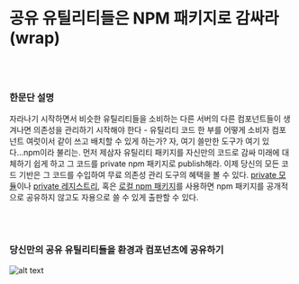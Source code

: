 # 공유 유틸리티들은 NPM 패키지로 감싸라 (wrap)

<br/><br/>

### 한문단 설명

자라나기 시작하면서 비슷한 유틸리티들을 소비하는 다른 서버의 다른 컴포넌트들이 생겨나면 의존성을 관리하기 시작해야 한다 - 유틸리티 코드 한 부를 어떻게 소비자 컴포넌트 여럿이서 같이 쓰고 배치할 수 있게 하는가? 자, 여기 쓸만한 도구가 여기 있다...npm이라 불리는. 먼저 제삼자 유틸리티 패키지를 자신만의 코드로 감싸  미래에 대체하기 쉽게 하고 그 코드를 private npm 패키지로 publish해라. 이제 당신의 모든 코드 기반은 그 코드를 수입하여 무료 의존성 관리 도구의 혜택을 볼 수 있다. [private 모듈](https://docs.npmjs.com/private-modules/intro)이나 [private 레지스트리](https://npme.npmjs.com/docs/tutorials/npm-enterprise-with-nexus.html), 혹은 [로컬 npm 패키지](https://medium.com/@arnaudrinquin/build-modular-application-with-npm-local-modules-dfc5ff047bcc)를 사용하면 npm 패키지를 공개적으로 공유하지 않고도 자용으로 쓸 수 있게 출판할 수 있다.

<br/><br/>

### 당신만의 공유 유틸리티들을 환경과 컴포넌츠에 공유하기

![alt text](https://github.com/i0natan/nodebestpractices/blob/master/assets/images/Privatenpm.png "Structuring solution by components")
